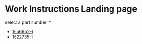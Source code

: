 # Work Instructions Landing page
  select a part number:
    * 
    
   -  [1656952-1](1656952-1.md)
   -  [1622735-1](1622735-1.md)